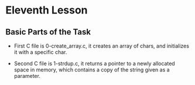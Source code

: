 # Eleventh Lesson

## Basic Parts of the Task

- First C file is 0-create_array.c, it creates an array of chars, and initializes it with a specific char.

- Second C file is 1-strdup.c, it returns a pointer to a newly allocated space in memory, which contains a copy of the string given as a parameter.
